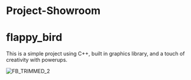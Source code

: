 # Project-Showroom

# flappy_bird
This is a simple project using C++, built in graphics library, and a touch of creativity with powerups.

![FB_TRIMMED_2](https://user-images.githubusercontent.com/82946664/154314945-ee81bb83-df61-448e-968d-113da5a12623.gif)
